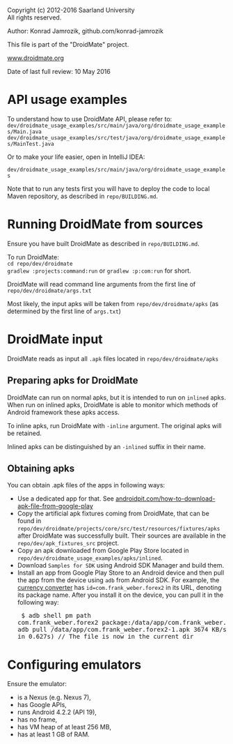   Copyright (c) 2012-2016 Saarland University  
  All rights reserved.

  Author: Konrad Jamrozik, github.com/konrad-jamrozik
  
  This file is part of the "DroidMate" project.

  www.droidmate.org

  Date of last full review: 10 May 2016

# API usage examples

To understand how to use DroidMate API, please refer to:
`dev/droidmate_usage_examples/src/main/java/org/droidmate_usage_examples/Main.java`  
`dev/droidmate_usage_examples/src/test/java/org/droidmate_usage_examples/MainTest.java`

Or to make your life easier, open in IntelliJ IDEA:

`dev/droidmate_usage_examples/src/main/java/org/droidmate_usage_examples`

Note that to run any tests first you will have to deploy the code to local Maven repository, as described in `repo/BUILDING.md`.

# Running DroidMate from sources

Ensure you have built DroidMate as described in `repo/BUILDING.md`.

To run DroidMate:  
`cd repo/dev/droidmate`  
`gradlew :projects:command:run` or `gradlew :p:com:run` for short.

DroidMate will read command line arguments from the first line of
`repo/dev/droidmate/args.txt`

Most likely, the input apks will be taken from `repo/dev/droidmate/apks` (as determined by the first line of `args.txt`)


# DroidMate input

DroidMate reads as input all `.apk` files located in `repo/dev/droidmate/apks` 

## Preparing apks for DroidMate ####

DroidMate can run on normal apks, but it is intended to run on `inlined` apks. When run on inlined apks, DroidMate is able to 
monitor which methods of Android framework these apks access.

To inline apks, run DroidMate with `-inline` argument. The original apks will be retained.

Inlined apks can be distinguished by an `-inlined` suffix in their name.

## Obtaining apks ###

You can obtain .apk files of the apps in following ways:

* Use a dedicated app for that. See [androidpit.com/how-to-download-apk-file-from-google-play](https://www.androidpit.com/how-to-download-apk-file-from-google-play)
* Copy the artificial apk fixtures coming from DroidMate, that can be found in `repo/dev/droidmate/projects/core/src/test/resources/fixtures/apks`
after DroidMate was successfully built. Their sources are available in the `repo/dev/apk_fixtures_src` project.
* Copy an apk downloaded from Google Play Store located in `repo/dev/droidmate_usage_examples/apks/inlined`.
* Download `Samples for SDK` using Android SDK Manager and build them.
* Install an app from Google Play Store to an Android device and then pull the app from the device using `adb` from Android SDK. For example, the [currency converter](https://play.google.com/store/apps/details?id=com.frank_weber.forex2) has `id=com.frank_weber.forex2` in its URL, denoting its package name. After you install it on the device, you can pull it in the following way: <pre>
$ adb shell pm path com.frank_weber.forex2
package:/data/app/com.frank_weber.forex2-1.apk
$ adb pull /data/app/com.frank_weber.forex2-1.apk
3674 KB/s (2361399 bytes in 0.627s)
// The file is now in the current dir
</pre>

# Configuring emulators

Ensure the emulator:
 
* is a Nexus (e.g. Nexus 7),
* has Google APIs,
* runs Android 4.2.2 (API 19),
* has no frame,
* has VM heap of at least 256 MB,
* has at least 1 GB of RAM.
